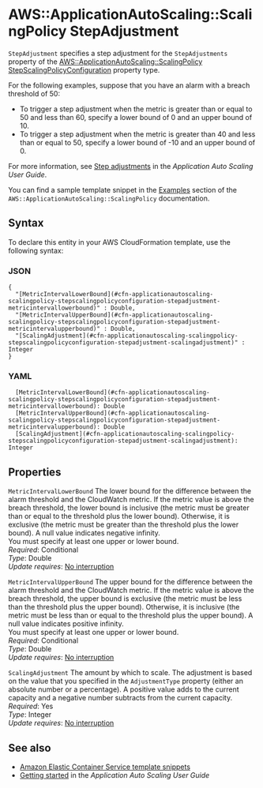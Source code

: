 # AWS::ApplicationAutoScaling::ScalingPolicy StepAdjustment<a name="aws-properties-applicationautoscaling-scalingpolicy-stepscalingpolicyconfiguration-stepadjustment"></a>

 `StepAdjustment` specifies a step adjustment for the `StepAdjustments` property of the [AWS::ApplicationAutoScaling::ScalingPolicy StepScalingPolicyConfiguration](https://docs.aws.amazon.com/AWSCloudFormation/latest/UserGuide/aws-properties-applicationautoscaling-scalingpolicy-stepscalingpolicyconfiguration.html) property type\. 

For the following examples, suppose that you have an alarm with a breach threshold of 50: 
+ To trigger a step adjustment when the metric is greater than or equal to 50 and less than 60, specify a lower bound of 0 and an upper bound of 10\. 
+ To trigger a step adjustment when the metric is greater than 40 and less than or equal to 50, specify a lower bound of \-10 and an upper bound of 0\. 

For more information, see [Step adjustments](https://docs.aws.amazon.com/autoscaling/application/userguide/application-auto-scaling-step-scaling-policies.html#as-scaling-steps) in the *Application Auto Scaling User Guide*\.

You can find a sample template snippet in the [Examples](https://docs.aws.amazon.com/AWSCloudFormation/latest/UserGuide/aws-resource-applicationautoscaling-scalingpolicy.html#aws-resource-applicationautoscaling-scalingpolicy--examples) section of the `AWS::ApplicationAutoScaling::ScalingPolicy` documentation\.

## Syntax<a name="aws-properties-applicationautoscaling-scalingpolicy-stepscalingpolicyconfiguration-stepadjustment-syntax"></a>

To declare this entity in your AWS CloudFormation template, use the following syntax:

### JSON<a name="aws-properties-applicationautoscaling-scalingpolicy-stepscalingpolicyconfiguration-stepadjustment-syntax.json"></a>

```
{
  "[MetricIntervalLowerBound](#cfn-applicationautoscaling-scalingpolicy-stepscalingpolicyconfiguration-stepadjustment-metricintervallowerbound)" : Double,
  "[MetricIntervalUpperBound](#cfn-applicationautoscaling-scalingpolicy-stepscalingpolicyconfiguration-stepadjustment-metricintervalupperbound)" : Double,
  "[ScalingAdjustment](#cfn-applicationautoscaling-scalingpolicy-stepscalingpolicyconfiguration-stepadjustment-scalingadjustment)" : Integer
}
```

### YAML<a name="aws-properties-applicationautoscaling-scalingpolicy-stepscalingpolicyconfiguration-stepadjustment-syntax.yaml"></a>

```
  [MetricIntervalLowerBound](#cfn-applicationautoscaling-scalingpolicy-stepscalingpolicyconfiguration-stepadjustment-metricintervallowerbound): Double
  [MetricIntervalUpperBound](#cfn-applicationautoscaling-scalingpolicy-stepscalingpolicyconfiguration-stepadjustment-metricintervalupperbound): Double
  [ScalingAdjustment](#cfn-applicationautoscaling-scalingpolicy-stepscalingpolicyconfiguration-stepadjustment-scalingadjustment): Integer
```

## Properties<a name="aws-properties-applicationautoscaling-scalingpolicy-stepscalingpolicyconfiguration-stepadjustment-properties"></a>

`MetricIntervalLowerBound`  <a name="cfn-applicationautoscaling-scalingpolicy-stepscalingpolicyconfiguration-stepadjustment-metricintervallowerbound"></a>
The lower bound for the difference between the alarm threshold and the CloudWatch metric\. If the metric value is above the breach threshold, the lower bound is inclusive \(the metric must be greater than or equal to the threshold plus the lower bound\)\. Otherwise, it is exclusive \(the metric must be greater than the threshold plus the lower bound\)\. A null value indicates negative infinity\.  
You must specify at least one upper or lower bound\.  
*Required*: Conditional  
*Type*: Double  
*Update requires*: [No interruption](https://docs.aws.amazon.com/AWSCloudFormation/latest/UserGuide/using-cfn-updating-stacks-update-behaviors.html#update-no-interrupt)

`MetricIntervalUpperBound`  <a name="cfn-applicationautoscaling-scalingpolicy-stepscalingpolicyconfiguration-stepadjustment-metricintervalupperbound"></a>
The upper bound for the difference between the alarm threshold and the CloudWatch metric\. If the metric value is above the breach threshold, the upper bound is exclusive \(the metric must be less than the threshold plus the upper bound\)\. Otherwise, it is inclusive \(the metric must be less than or equal to the threshold plus the upper bound\)\. A null value indicates positive infinity\.  
You must specify at least one upper or lower bound\.  
*Required*: Conditional  
*Type*: Double  
*Update requires*: [No interruption](https://docs.aws.amazon.com/AWSCloudFormation/latest/UserGuide/using-cfn-updating-stacks-update-behaviors.html#update-no-interrupt)

`ScalingAdjustment`  <a name="cfn-applicationautoscaling-scalingpolicy-stepscalingpolicyconfiguration-stepadjustment-scalingadjustment"></a>
The amount by which to scale\. The adjustment is based on the value that you specified in the `AdjustmentType` property \(either an absolute number or a percentage\)\. A positive value adds to the current capacity and a negative number subtracts from the current capacity\.   
*Required*: Yes  
*Type*: Integer  
*Update requires*: [No interruption](https://docs.aws.amazon.com/AWSCloudFormation/latest/UserGuide/using-cfn-updating-stacks-update-behaviors.html#update-no-interrupt)

## See also<a name="aws-properties-applicationautoscaling-scalingpolicy-stepscalingpolicyconfiguration-stepadjustment--seealso"></a>
+ [Amazon Elastic Container Service template snippets](https://docs.aws.amazon.com/AWSCloudFormation/latest/UserGuide/quickref-ecs.html)
+ [Getting started](https://docs.aws.amazon.com/autoscaling/application/userguide/getting-started.html) in the *Application Auto Scaling User Guide*

